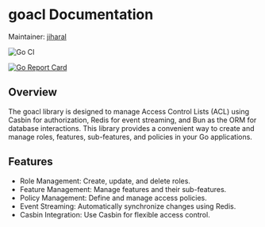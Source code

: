 # goacl Documentation

Maintainer: [jiharal](https://github.com/jiharal)

![Go CI](https://github.com/tlabdotcom/goacl/actions/workflows/go.yml/badge.svg)

[![Go Report Card](https://goreportcard.com/badge/github.com/tlabdotcom/goacl)](https://goreportcard.com/report/github.com/tlabdotcom/goacl)

## Overview

The goacl library is designed to manage Access Control Lists (ACL) using Casbin for authorization, Redis for event streaming, and Bun as the ORM for database interactions. This library provides a convenient way to create and manage roles, features, sub-features, and policies in your Go applications.

## Features

- Role Management: Create, update, and delete roles.
- Feature Management: Manage features and their sub-features.
- Policy Management: Define and manage access policies.
- Event Streaming: Automatically synchronize changes using Redis.
- Casbin Integration: Use Casbin for flexible access control.
